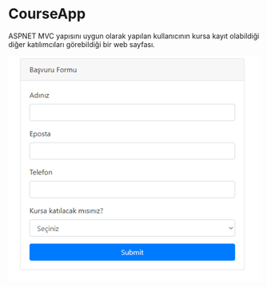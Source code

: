 # CourseApp

ASPNET MVC yapısını uygun olarak yapılan kullanıcının kursa kayıt olabildiği diğer katılımcıları görebildiği bir web sayfası.

![alt text](wwwroot/images/image.jpg)
